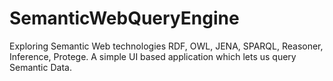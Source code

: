 SemanticWebQueryEngine
======================

Exploring Semantic Web technologies RDF, OWL, JENA, SPARQL, Reasoner, Inference, Protege. A simple UI based application which lets us query Semantic Data.
